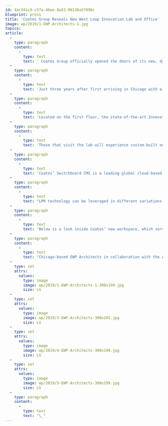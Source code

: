 ```yaml
---
id: 4ac941c0-c57a-46ee-8a52-06138a57890c
blueprint: press
title: 'Coates Group Reveals New West Loop Innovation Lab and Office'
image: wp/2019/1-EWP-Architects-1.jpg
topics:
article:
  -
    type: paragraph
    content:
      -
        type: text
        text: ' Coates Group officially opened the doors of its new, dynamic office space and Innovation Lab in the heart of Chicago’s bustling West Loop, a neighbourhood that has transformed from factories and warehouses to a sought-after residential, dining and office destination over the past five years. Coates’ North American headquarters is located on the corner of May and Randolph Streets in the first and second loft-style floors of a former belt factory, just blocks from other notable offices like Google, McDonald’s, Sterling Bay and more.'
  -
    type: paragraph
    content:
      -
        type: text
        text: 'Just three years after first arriving in Chicago with a core team of five, Coates’ US headquarters now hosts a team of over 80 employees. With an open floor plan, creative work areas and interactive collaboration spaces, the permanent residency on May Street provides a forward-thinking work environment conducive for the evolving team.'
  -
    type: paragraph
    content:
      -
        type: text
        text: 'Located on the first floor, the state-of-the-art Innovation Lab showcases the latest technology and data-driven capabilities in the Quick Service Restaurant (QSR) and retail industries, whilst also providing a space for client collaboration and development. The Innovation Lab concept is an initiative deployed globally within the Coates offices, each unique to the products and services of their markets.'
  -
    type: paragraph
    content:
      -
        type: text
        text: 'Those that visit the lab will experience custom-built outdoor digital drive thru signage with License Plate Recognition (LPR) software, a wide range of self-order kiosks and indoor digital merchandising solutions. All are powered by Coates’ signature data-driven Switchboard Content Management System (CMS).'
  -
    type: paragraph
    content:
      -
        type: text
        text: 'Coates’ Switchboard CMS is a leading global cloud-based platform, connecting real-time data from multiple inputs to drive localized and personalized content on numerous digital touchpoints. The simplification of content creation and distribution through integration with data sources and systems enables valuable insights about in-store merchandising and customer behaviour.'
  -
    type: paragraph
    content:
      -
        type: text
        text: "LPR technology can be leveraged in different variations within Switchboard, dynamically shifting content to deliver a unique guest experience, whilst implementing seamless loyalty and driving guest counts. \_LPR is one of many identification strategies that can be deployed within Switchboard to drive a robust and targeted content strategy for customer engagement and personalization."
  -
    type: paragraph
    content:
      -
        type: text
        text: 'Below is a look inside Coates’ new workspace, which serves as a showroom for these advanced digital solutions and will continue to support the team’s growth and innovation.'
  -
    type: paragraph
    content:
      -
        type: text
        text: "Chicago-based EWP Architects in collaboration with the Australia-based Bennett Murada Architects served as the project designers. Summit Design + Build and Carr Realty Advisors were the general contractor and Coates owner's representative, respectively."
  -
    type: set
    attrs:
      values:
        type: image
        image: wp/2019/1-EWP-Architects-1-300x199.jpg
        size: LG
  -
    type: set
    attrs:
      values:
        type: image
        image: wp/2019/3-EWP-Architects-300x202.jpg
        size: LG
  -
    type: set
    attrs:
      values:
        type: image
        image: wp/2019/4-EWP-Architects-300x199.jpg
        size: LG
  -
    type: set
    attrs:
      values:
        type: image
        image: wp/2019/5-EWP-Architects-300x199.jpg
        size: LG
  -
    type: paragraph
    content:
      -
        type: text
        text: "\_"
---
```

